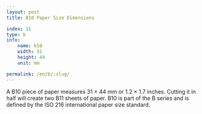 ```yaml
---
layout: post
title: B10 Paper Size Dimensions

index: 11
type: b
info:
    name: b10
    width: 31
    height: 44
    unit: mm

permalink: /en/b/:slug/
---
```

A B10 piece of paper measures 31 × 44 mm or 1.2 × 1.7 inches. Cutting it in half will create two B11 sheets of paper. B10 is part of the B series and is defined by the ISO 216 international paper size standard.
